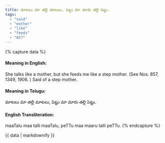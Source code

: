 ```yaml
---
title: మాటలు మా తల్లి మాటలు, పెట్టు మా మారు తల్లి పెట్టు.
tags:
  - "said"
  - "mother"
  - "like"
  - "feeds"
  - "857"
---
```


{% capture data %}
#### Meaning in English:
She talks like a mother, but she feeds me like a step mother.
(See Nos. 857, 1349, 1906. )
Said of a step mother.

#### Meaning in Telugu:
మాటలు మా తల్లి మాటలు, పెట్టు మా మారు తల్లి పెట్టు.

#### English Transliteration:
maaTalu maa talli maaTalu, peTTu maa maaru talli peTTu.
{% endcapture %}

{{ data | markdownify }}

